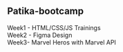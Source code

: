


## Patika-bootcamp

Week1 - HTML/CSS/JS Trainings <br />
Week2 - Figma Design  <br />
Week3-  Marvel Heros with Marvel API
